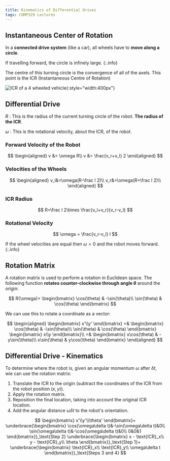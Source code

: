 ```yaml
---
title: Kinematics of Differential Drives
tags: COMP329 Lectures
---
```


## Instantaneous Center of Rotation
In a **connected drive system** (like a car), all wheels have to **move along a circle**.

If travelling forward, the circle is infinely large.
{:.info}

The centre of this turning circle is the convergence of all of the axels. This point is the ICR (Instantaneous Centre of Rotation)

![ICR of a 4 wheeled vehicle]({{site.baseurl}}/assets/comp329/lectures/2022-10-05-2-ICR.png){:style="width:400px"}

## Differential Drive
$R$
: This is the radius of the current turning circle of the robot. **The radius of the ICR**.

$\omega$
: This is the rotational velocity, about the ICR, of the robot.
### Forward Velocity of the Robot

$$
\begin{aligned}
v &= \omega R\\
v &= \frac{v_r+v_l} 2
\end{aligned}
$$

### Velocities of the Wheels

$$
\begin{aligned}
v_l&=\omega(R-\frac l 2)\\
v_r&=\omega(R+\frac l 2)\\
\end{aligned}
$$

### ICR Radius

$$
R=\frac l 2\times \frac{v_l+v_r}{v_r-v_l}
$$

### Rotational Velocity

$$
\omega = \frac{v_r-v_l} l
$$

If the wheel velocities are equal then $\omega = 0$ and the robot moves forward.
{:.info}

## Rotation Matrix
A rotation matrix is used to perform a rotation in Euclidean space. The following function **rotates counter-clockwise through angle $\theta$** around the origin:

$$
R(\omega)=
\begin{bmatrix}
\cos(\theta) & -\sin(\theta)\\
\sin(\theta) & \cos(\theta)
\end{bmatrix}
$$

We can use this to rotate a coordinate as a vector:

$$
\begin{aligned}
\begin{bmatrix}
x'\\y'
\end{bmatrix} =&
\begin{bmatrix}
\cos(\theta) & -\sin(\theta)\\
\sin(\theta) & \cos(\theta)
\end{bmatrix}
\begin{bmatrix}
x\\y
\end{bmatrix}\\
=&
\begin{bmatrix}
x\cos(\theta) & -y\sin(\theta)\\
x\sin(\theta) & y\cos(\theta)
\end{bmatrix}
\end{aligned}
$$

## Differential Drive - Kinematics
To determine where the robot is, given an angular momentum $\omega$ after $\delta t$, wie can use the rotation matrix:

1. Translate the ICR to the origin (subtract the coordinates of the ICR from the robot position $(x,y)$). 
1. Apply the rotation matrix.
1. Reposition the final location, taking into account the original ICR location.
1. Add the angular distance $\omega\delta t$ to the robot's orientation.

$$
\begin{bmatrix}
x'\\y'\\\theta'
\end{bmatrix}=
\underbrace{\begin{bmatrix}
\cos(\omega\delta t)&-\sin(\omega\delta t)&0\\
\sin(\omega\delta t)&-\cos(\omega\delta t)&0\\
0&0&1
\end{bmatrix}}_\text{Step 2}
\underbrace{\begin{bmatrix}
x - \text{ICR}_x\\
y - \text{ICR}_y\\
\theta
\end{bmatrix}}_\text{Step 1}+
\underbrace{\begin{bmatrix}
\text{ICR}_x\\
\text{ICR}_y\\
\omega\delta t
\end{bmatrix}}_\text{Steps 3 and 4}
$$